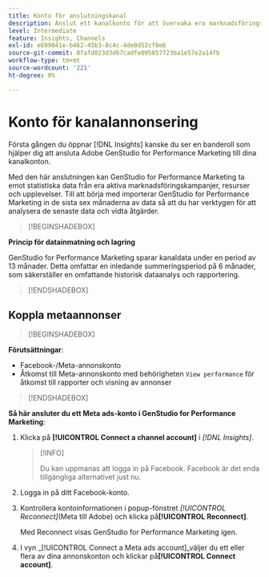 ```yaml
---
title: Konto för anslutningskanal
description: Anslut ett kanalkonto för att övervaka era marknadsföringskampanjer och resursprestanda för Adobe GenStudio for Performance Marketing.
level: Intermediate
feature: Insights, Channels
exl-id: e699041e-b462-45b3-8c4c-4de0d52cf0e6
source-git-commit: 8fafd823d3d67cadfe095857723ba1e57e2a14fb
workflow-type: tm+mt
source-wordcount: '221'
ht-degree: 0%

---
```


# Konto för kanalannonsering

Första gången du öppnar [!DNL Insights] kanske du ser en banderoll som hjälper dig att ansluta Adobe GenStudio for Performance Marketing till dina kanalkonton.

Med den här anslutningen kan GenStudio for Performance Marketing ta emot statistiska data från era aktiva marknadsföringskampanjer, resurser och upplevelser. Till att börja med importerar GenStudio for Performance Marketing in de sista sex månaderna av data så att du har verktygen för att analysera de senaste data och vidta åtgärder.

>[!BEGINSHADEBOX]

**Princip för datainmatning och lagring**

GenStudio for Performance Marketing sparar kanaldata under en period av 13 månader. Detta omfattar en inledande summeringsperiod på 6 månader, som säkerställer en omfattande historisk dataanalys och rapportering.

>[!ENDSHADEBOX]

## Koppla metaannonser

>[!BEGINSHADEBOX]

**Förutsättningar**:

- Facebook-/Meta-annonskonto
- Åtkomst till Meta-annonskonto med behörigheten `View performance` för åtkomst till rapporter och visning av annonser

>[!ENDSHADEBOX]

**Så här ansluter du ett Meta ads-konto i GenStudio for Performance Marketing**:

1. Klicka på **[!UICONTROL Connect a channel account]** i _[!DNL Insights]_.

   >[!INFO]
   >
   >Du kan uppmanas att logga in på Facebook. Facebook är det enda tillgängliga alternativet just nu.

1. Logga in på ditt Facebook-konto.

1. Kontrollera kontoinformationen i popup-fönstret _[!UICONTROL Reconnect]_(Meta till Adobe) och klicka på&#x200B;**[!UICONTROL Reconnect]**.

   Med Reconnect visas GenStudio for Performance Marketing igen.

1. I vyn _[!UICONTROL Connect a Meta ads account]_väljer du ett eller flera av dina annonskonton och klickar på&#x200B;**[!UICONTROL Connect account]**.
<!--
>[!INFO]
>
>You may receive an error if you previously enrolled the channel account with GenStudio for Performance Marketing.

The new user experience shows a banner to connect an account. There is not option to connect yet after you have one connection.
-->
